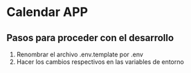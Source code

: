 # Calendar APP

## Pasos para proceder con el desarrollo

1. Renombrar el archivo .env.template por .env
2. Hacer los cambios respectivos en las variables de entorno